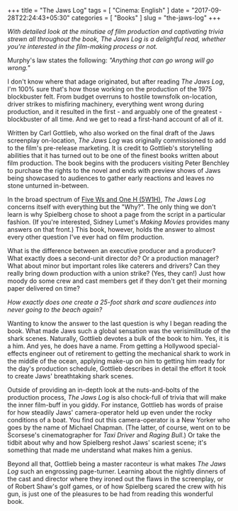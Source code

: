 +++
title = "The Jaws Log"
tags = [ "Cinema: English" ]
date = "2017-09-28T22:24:43+05:30"
categories = [
  "Books"
]
slug = "the-jaws-log"
+++

*With detailed look at the minutiae of film production and captivating
trivia strewn all throughout the book, The Jaws Log is a delightful
read, whether you're interested in the film-making process or not.*

Murphy's law states the following: *"Anything that can go wrong will
go wrong."*

I don't know where that adage originated, but after reading *The Jaws
Log*, I'm 100% sure that's how those working on the production of the
1975 blockbuster felt. From budget overruns to hostile townsfolk
on-location, driver strikes to misfiring machinery, everything went
wrong during production, and it resulted in the first - and arguably
one of the greatest - blockbuster of all time. And we get to read a
first-hand account of all of it.

Written by Carl Gottlieb, who also worked on the final draft of the
Jaws screenplay on-location, *The Jaws Log* was originally
commissioned to add to the film's pre-release marketing. It is credit
to Gottlieb's storytelling abilities that it has turned out to be one
of the finest books written about film production. The book begins
with the producers visiting Peter Benchley to purchase the rights to
the novel and ends with preview shows of Jaws being showcased to
audiences to gather early reactions and leaves no stone unturned
in-between.

In the broad spectrum of [Five Ws and One H
(5W1H)](https://en.wikipedia.org/wiki/Five_Ws), *The Jaws Log*
concerns itself with everything but the "Why?". The only thing we
don't learn is why Spielberg chose to shoot a page from the script in
a particular fashion. (If you're interested, Sidney Lumet's *Making
Movies* provides many answers on that front.) This book, however, holds
the answer to almost every other question I've ever had on film production.

What is the difference between an executive producer and a producer?
What exactly does a second-unit director do? Or a production manager?
What about minor but important roles like caterers and drivers? Can
they really bring down production with a union strike? (Yes, they
can!) Just how moody do some crew and cast members get if they don't
get their morning paper delivered on time?

*How exactly does one create a 25-foot shark and scare
audiences into never going to the beach again?*

Wanting to know the answer to the last question is why I began reading
the book. What made Jaws such a global sensation was the
verisimilitude of the shark scenes. Naturally, Gottlieb devotes a bulk
of the book to him. Yes, it is a him. And yes, he does have a name.
From getting a Hollywood special-effects engineer out of retirement to
getting the mechanical shark to work in the middle of the ocean,
applying make-up on him to getting him ready for the day's production
schedule, Gottlieb describes in detail the effort it took to create
Jaws' breathtaking shark scenes.

Outside of providing an in-depth look at the nuts-and-bolts of the
production process, *The Jaws Log* is also chock-full of trivia that
will make the inner film-buff in you giddy. For instance, Gottlieb has
words of praise for how steadily Jaws' camera-operator held up even
under the rocky conditions of a boat. You find out this
camera-operator is a New Yorker who goes by the name of Michael
Chapman. (The latter, of course, went on to be Scorsese's
cinematographer for *Taxi Driver* and *Raging Bull*.) Or take the
tidbit about why and how Spielberg reshot Jaws' scariest scene; it's
something that made me understand what makes him a genius.

Beyond all that, Gottlieb being a master raconteur is what makes *The
Jaws Log* such an engrossing page-turner. Learning about the nightly
dinners of the cast and director where they ironed out the flaws in
the screenplay, or of Robert Shaw's golf games, or of how Spielberg
scared the crew with his gun, is just one of the pleasures to be had
from reading this wonderful book.
